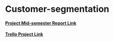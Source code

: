 # Customer-segmentation

#### [Project Mid-semester Report Link](https://docs.google.com/document/d/129UmoEKKEPoTphUqrS-MPvUHMlKwMnad7AjFE7cQDdI/edit?usp=sharing)
#### [Trello Project Link](https://trello.com/invite/b/jCqpctZJ/ATTIce2760aee25d60e4dcb2b0af75f06e8c5A4EB181/personagenius-smart-clustering-for-persona-development)
